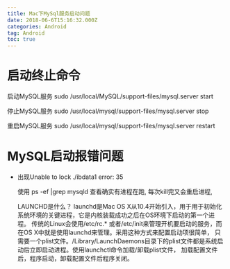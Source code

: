 ```yaml
---
title: Mac下MySql服务启动问题
date: 2018-06-6T15:16:32.000Z
categories: Android
tag: Android
toc: true
---
```

# 启动终止命令

启动MySQL服务
sudo /usr/local/MySQL/support-files/mysql.server start

停止MySQL服务
sudo /usr/local/mysql/support-files/mysql.server stop

重启MySQL服务
sudo /usr/local/mysql/support-files/mysql.server restart

# MySQL启动报错问题
<!-- more -->

-   出现Unable to lock ./ibdata1 error: 35

    使用 ps -ef |grep mysqld 查看确实有进程在跑, 每次kill完又会重启进程,

    LAUNCHD是什么？
    launchd是Mac OS X从10.4开始引入，用于用于初始化系统环境的关键进程，它是内核装载成功之后在OS环境下启动的第一个进程。
    传统的Linux会使用/etc/rc.\* 或者/etc/init来管理开机要启动的服务，而在OS X中就是使用launchd来管理。采用这种方式来配置启动项很简单，
    只需要一个plist文件。/Library/LaunchDaemons目录下的plist文件都是系统启动后立即启动进程。使用launchctl命令加载/卸载plist文件，
    加载配置文件后，程序启动，卸载配置文件后程序关闭。
